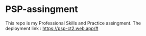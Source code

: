 # PSP-assingment
This repo is my Professional Skills and Practice assingment.
The deployment link : https://psp-ct2.web.app/#

